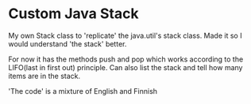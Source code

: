 # Custom Java Stack

My own Stack class to 'replicate' the java.util's stack class.
Made it so I would understand 'the stack' better.

For now it has the methods push and pop which works according to the LIFO(last in first out) principle.
Can also list the stack and tell how many items are in the stack.

'The code' is a mixture of English and Finnish
